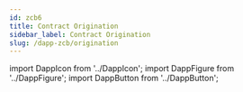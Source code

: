 ```yaml
---
id: zcb6
title: Contract Origination
sidebar_label: Contract Origination
slug: /dapp-zcb/origination
---
```


import DappIcon from '../DappIcon';
import DappFigure from '../DappFigure';
import DappButton from '../DappButton';
